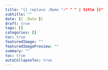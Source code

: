 ```yaml
---
title: "{{ replace .Name "-" " " | title }}"
subtitle: ""
date: {{ .Date }}
draft: true
tags: []
categories: []
toc: true
featuredImage: ""
featuredImagePreview: ""
summary: ""
toc: true
autoCollapseToc: true
---
```

